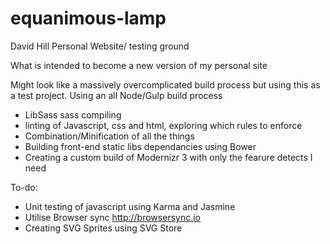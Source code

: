 # equanimous-lamp

David Hill Personal Website/ testing ground

What is intended to become a new version of my personal site 

Might look like a massively overcomplicated build process but using this as a test project. 
Using an all Node/Gulp build process


 * LibSass sass compiling
 * linting of Javascript, css and html, exploring which rules to enforce
 * Combination/Minification of all the things
 * Building front-end static libs dependancies using Bower
 * Creating a custom build of Modernizr 3 with only the fearure detects I need
  
 To-do:
  * Unit testing of javascript using Karma and Jasmine
  * Utilise Browser sync http://browsersync.io
  * Creating SVG Sprites using SVG Store 
